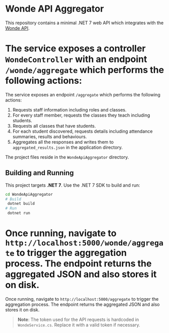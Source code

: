 # Wonde API Aggregator

This repository contains a minimal .NET 7 web API which integrates with the [Wonde API](https://docs.wonde.com/docs/api/sync/).


The service exposes a controller `WondeController` with an endpoint `/wonde/aggregate` which performs the following actions:
=======
The service exposes an endpoint `/aggregate` which performs the following actions:
 

1. Requests staff information including roles and classes.
2. For every staff member, requests the classes they teach including students.
3. Requests all classes that have students.
4. For each student discovered, requests details including attendance summaries, results and behaviours.
5. Aggregates all the responses and writes them to `aggregated_results.json` in the application directory.

The project files reside in the `WondeApiAggregator` directory.

## Building and Running

This project targets **.NET 7**. Use the .NET 7 SDK to build and run:

```bash
cd WondeApiAggregator
# Build
 dotnet build
# Run
 dotnet run
```


Once running, navigate to `http://localhost:5000/wonde/aggregate` to trigger the aggregation process. The endpoint returns the aggregated JSON and also stores it on disk.
=======
Once running, navigate to `http://localhost:5000/aggregate` to trigger the aggregation process. The endpoint returns the aggregated JSON and also stores it on disk.


> **Note**: The token used for the API requests is hardcoded in `WondeService.cs`. Replace it with a valid token if necessary.
